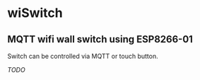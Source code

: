 # wiSwitch

## MQTT wifi wall switch using ESP8266-01

Switch can be controlled via MQTT or touch button.

*TODO*
